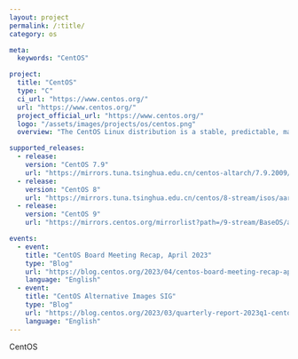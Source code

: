 ```yaml
---
layout: project
permalink: /:title/
category: os

meta:
  keywords: "CentOS"

project:
  title: "CentOS"
  type: "C"
  ci_url: "https://www.centos.org/"
  url: "https://www.centos.org/"
  project_official_url: "https://www.centos.org/"
  logo: "/assets/images/projects/os/centos.png"
  overview: "The CentOS Linux distribution is a stable, predictable, manageable and reproducible platform derived from the sources of Red Hat Enterprise Linux (RHEL)."

supported_releases:
  - release:
    version: "CentOS 7.9"
    url: "https://mirrors.tuna.tsinghua.edu.cn/centos-altarch/7.9.2009/isos/aarch64/"
  - release:
    version: "CentOS 8"
    url: "https://mirrors.tuna.tsinghua.edu.cn/centos/8-stream/isos/aarch64/"
  - release:
    version: "CentOS 9"
    url: "https://mirrors.centos.org/mirrorlist?path=/9-stream/BaseOS/aarch64/iso/CentOS-Stream-9-latest-aarch64-dvd1.iso&redirect=1&protocol=https"

events:
  - event:
    title: "CentOS Board Meeting Recap, April 2023"
    type: "Blog"
    url: "https://blog.centos.org/2023/04/centos-board-meeting-recap-april-2023/"
    language: "English"
  - event:
    title: "CentOS Alternative Images SIG"
    type: "Blog"
    url: "https://blog.centos.org/2023/03/quarterly-report-2023q1-centos-alternative-images-sig/"
    language: "English"
---
```


<p>CentOS</p>
